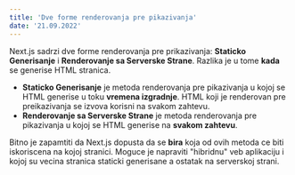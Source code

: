 ```yaml
---
title: 'Dve forme renderovanja pre pikazivanja'
date: '21.09.2022'
---
```


Next.js sadrzi dve forme renderovanja pre prikazivanja: **Staticko Generisanje** i **Renderovanje sa Serverske Strane**. Razlika je u tome **kada** se generise HTML stranica.

- **Staticko Generisanje** je metoda renderovanja pre pikazivanja u kojoj se HTML generise u toku **vremena izgradnje**. HTML koji je renderovan pre preikazivanja se izvova korisni na svakom zahtevu.
- **Renderovanje sa Serverske Strane** je metoda renderovanja pre pikazivanja u kojoj se HTML generise na **svakom zahtevu**.

Bitno je zapamtiti da Next.js dopusta da se **bira** koja od ovih metoda ce biti iskoriscena na kojoj stranici. Moguce je napraviti "hibridnu" veb aplikaciju i kojoj su vecina stranica staticki generisane a ostatak na serverskoj strani.